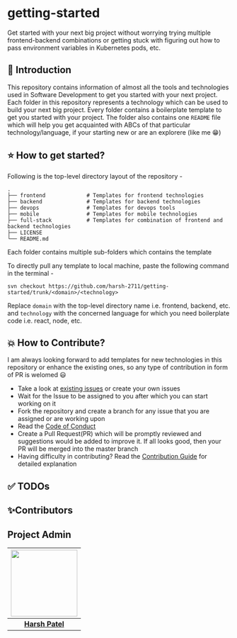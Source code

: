 # getting-started

Get started with your next big project without worrying trying multiple frontend-backend combinations or getting stuck with figuring out how to pass environment variables in Kubernetes pods, etc.

## 📌 Introduction

This repository contains information of almost all the tools and technologies used in Software Development to get you started with your next project. Each folder in this repository represents a technology which can be used to build your next big project. Every folder contains a boilerplate template to get you started with your project. The folder also contains one `README` file which will help you get acquainted with ABCs of that particular technology/language, if your starting new or are an explorere (like me 😁)

## ⭐ How to get started?

Following is the top-level directory layout of the repository -

```
.
├── frontend             # Templates for frontend technologies
├── backend              # Templates for backend technologies
├── devops               # Templates for devops tools
├── mobile               # Templates for mobile technologies
├── full-stack           # Templates for combination of frontend and backend technologies
├── LICENSE
└── README.md
```

Each folder contains multiple sub-folders which contains the template 

To directly pull any template to local machine, paste the following command in the terminal -

```
svn checkout https://github.com/harsh-2711/getting-started/trunk/<domain>/<technology>
```

Replace `domain` with the top-level directory name i.e. frontend, backend, etc. and `technology` with the concerned language for which you need boilerplate code i.e. react, node, etc.


## 💥 How to Contribute?

I am always looking forward to add templates for new technologies in this repository or enhance the  existing ones, so any type of contribution in form of PR is welomed 😃

- Take a look at [existing issues](https://github.com/harsh-2711/getting-started/issues) or create your own issues
- Wait for the Issue to be assigned to you after which you can start working on it
- Fork the repository and create a branch for any issue that you are assigned or are working upon
- Read the [Code of Conduct](https://github.com/harsh-2711/getting-started/blob/master/CODE_OF_CONDUCT.md)
- Create a Pull Request(PR) which will be promptly reviewed and suggestions would be added to improve it. If all looks good, then your PR will be merged into the master branch
- Having difficulty in contributing? Read the [Contribution Guide](https://github.com/harsh-2711/getting-started/blob/master/CONTRIBUTING.md) for detailed explanation


## ✅ TODOs


## ✨Contributors


## Project Admin

|                                     <a href="https://github.com/harsh-2711"><img src="https://avatars2.githubusercontent.com/u/32356267?s=460&u=61a9ae43a48005eb8bb69d72f071cf6675b41173&v=4" width=150px height=150px /></a>                                      |
| :-----------------------------------------------------------------------------------------------------------------------------------------------------------------------------------------------------------------------------------------------------------------: |
|                                                                                      **[Harsh Patel](https://github.com/harsh-2711)**                                                                                       |
